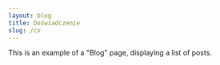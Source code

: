 ```yaml
---
layout: blog
title: Doświadczenie
slug: /cv
---
```


This is an example of a "Blog" page, displaying a list of posts.
<br />
